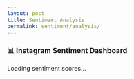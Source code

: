 ```yaml
---
layout: post
title: Sentiment Analysis 
permalink: sentiment/analysis/
---
```




### 📊 Instagram Sentiment Dashboard

<div id="sentiment-container">
  Loading sentiment scores...
</div>

<script>
async function fetchSentiment() {
  const sentimentContainer = document.getElementById("sentiment-container");
  sentimentContainer.innerHTML = 'Loading sentiment scores...';

  try {
    const response = await fetch("http://127.0.0.1:5001/api/sentiment");
    if (!response.ok) {
      throw new Error("API request failed");
    }

    const data = await response.json();
    console.log("Sentiment API response:", data);

    const keys = Object.keys(data).slice(0, 3); // Get latest 3
    sentimentContainer.innerHTML = '';

    keys.forEach((shortcode, index) => {
      const score = data[shortcode];
      const sentimentText = getSentimentDescription(score);

      const div = document.createElement("div");
      div.innerHTML = `<strong>Post ${index + 1}</strong> (${shortcode}): ${sentimentText}`;
      sentimentContainer.appendChild(div);
    });

  } catch (err) {
    console.error("Error fetching sentiment data:", err);
    sentimentContainer.innerText = "⚠️ Failed to load sentiment scores.";
  }
}

function getSentimentDescription(score) {
  if (typeof score !== "number") return "Unknown";

  if (score > 0.6) return `Very Positive 😊 (${score.toFixed(2)})`;
  if (score > 0.3) return `Positive 🙂 (${score.toFixed(2)})`;
  if (score > 0.1) return `Neutral 😐 (${score.toFixed(2)})`;
  if (score > 0) return `Negative 🙁 (${score.toFixed(2)})`;
  return `Very Negative 😠 (${score.toFixed(2)})`;
}

fetchSentiment();
</script>

